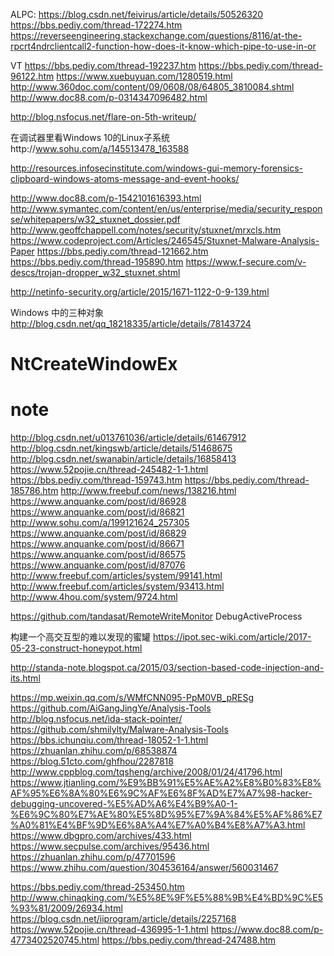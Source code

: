 ALPC:
https://blog.csdn.net/feivirus/article/details/50526320
https://bbs.pediy.com/thread-172274.htm
https://reverseengineering.stackexchange.com/questions/8116/at-the-rpcrt4ndrclientcall2-function-how-does-it-know-which-pipe-to-use-in-or

VT
https://bbs.pediy.com/thread-192237.htm
https://bbs.pediy.com/thread-96122.htm
https://www.xuebuyuan.com/1280519.html
http://www.360doc.com/content/09/0608/08/64805_3810084.shtml
http://www.doc88.com/p-0314347096482.html

http://blog.nsfocus.net/flare-on-5th-writeup/

在调试器里看Windows 10的Linux子系统http://www.sohu.com/a/145513478_163588

http://resources.infosecinstitute.com/windows-gui-memory-forensics-clipboard-windows-atoms-message-and-event-hooks/

http://www.doc88.com/p-1542101616393.html
http://www.symantec.com/content/en/us/enterprise/media/security_response/whitepapers/w32_stuxnet_dossier.pdf
http://www.geoffchappell.com/notes/security/stuxnet/mrxcls.htm
https://www.codeproject.com/Articles/246545/Stuxnet-Malware-Analysis-Paper
https://bbs.pediy.com/thread-121662.htm
https://bbs.pediy.com/thread-195890.htm
https://www.f-secure.com/v-descs/trojan-dropper_w32_stuxnet.shtml

http://netinfo-security.org/article/2015/1671-1122-0-9-139.html

Windows 中的三种对象
http://blog.csdn.net/qq_18218335/article/details/78143724

# NtCreateWindowEx


# note
http://blog.csdn.net/u013761036/article/details/61467912
http://blog.csdn.net/kingswb/article/details/51468675
http://blog.csdn.net/swanabin/article/details/16858413
https://www.52pojie.cn/thread-245482-1-1.html
https://bbs.pediy.com/thread-159743.htm
https://bbs.pediy.com/thread-185786.htm
http://www.freebuf.com/news/138216.html
https://www.anquanke.com/post/id/86928
https://www.anquanke.com/post/id/86821
http://www.sohu.com/a/199121624_257305
https://www.anquanke.com/post/id/86829
https://www.anquanke.com/post/id/86671
https://www.anquanke.com/post/id/86575
https://www.anquanke.com/post/id/87076
http://www.freebuf.com/articles/system/99141.html
http://www.freebuf.com/articles/system/93413.html
http://www.4hou.com/system/9724.html

https://github.com/tandasat/RemoteWriteMonitor
DebugActiveProcess 

构建一个高交互型的难以发现的蜜罐
https://ipot.sec-wiki.com/article/2017-05-23-construct-honeypot.html




http://standa-note.blogspot.ca/2015/03/section-based-code-injection-and-its.html

https://mp.weixin.qq.com/s/WMfCNN095-PpM0VB_pRESg
https://github.com/AiGangJingYe/Analysis-Tools
http://blog.nsfocus.net/ida-stack-pointer/
https://github.com/shmilylty/Malware-Analysis-Tools
https://bbs.ichunqiu.com/thread-18052-1-1.html
https://zhuanlan.zhihu.com/p/68538874
https://blog.51cto.com/ghfhou/2287818
http://www.cppblog.com/tqsheng/archive/2008/01/24/41796.html
https://www.jtianling.com/%E9%BB%91%E5%AE%A2%E8%B0%83%E8%AF%95%E6%8A%80%E6%9C%AF%E6%8F%AD%E7%A7%98-hacker-debugging-uncovered-%E5%AD%A6%E4%B9%A0-1-%E6%9C%80%E7%AE%80%E5%8D%95%E7%9A%84%E5%AF%86%E7%A0%81%E4%BF%9D%E6%8A%A4%E7%A0%B4%E8%A7%A3.html
https://www.dbgpro.com/archives/433.html
https://www.secpulse.com/archives/95436.html
https://zhuanlan.zhihu.com/p/47701596
https://www.zhihu.com/question/304536164/answer/560031467

https://bbs.pediy.com/thread-253450.htm
http://www.chinaqking.com/%E5%8E%9F%E5%88%9B%E4%BD%9C%E5%93%81/2009/26934.html
https://blog.csdn.net/iiprogram/article/details/2257168
https://www.52pojie.cn/thread-436995-1-1.html
https://www.doc88.com/p-4773402520745.html
https://bbs.pediy.com/thread-247488.htm
